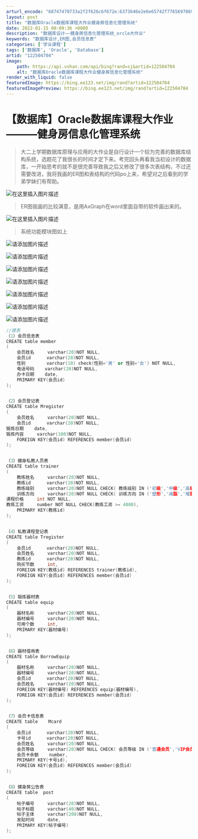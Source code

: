```yaml
---
arturl_encode: "68747470733a2f2f626c6f672e:6373646e2e6e65742f77656978696e5f35313530363539382f:61727469636c652f64657461696c732f313232353034373034"
layout: post
title: "数据库Oracle数据库课程大作业健身房信息化管理系统"
date: 2022-01-15 00:09:36 +0800
description: "数据库设计——健身房信息化管理系统_orcle大作业"
keywords: "数据库设计,ER图,会员信息表"
categories: ['学业课程']
tags: ['数据库', 'Oracle', 'Database']
artid: "122504704"
image:
    path: https://api.vvhan.com/api/bing?rand=sj&artid=122504704
    alt: "数据库Oracle数据库课程大作业健身房信息化管理系统"
render_with_liquid: false
featuredImage: https://bing.ee123.net/img/rand?artid=122504704
featuredImagePreview: https://bing.ee123.net/img/rand?artid=122504704
---
```


# 【数据库】Oracle数据库课程大作业———健身房信息化管理系统

> 大二上学期数据库原理与应用的大作业是自行设计一个较为完善的数据库结构系统，选题花了我很长的时间才定下来。考完回头再看我当初设计的数据库，一开始思考的就不是很完善导致我之后又修改了很多次表结构，不过还需要改进，我将我画的ER图和表结构的代码po上来，希望对之后看到的学弟学妹们有帮助。

![在这里插入图片描述](https://i-blog.csdnimg.cn/blog_migrate/2c10070e035a5eb6afef372010e0caec.png)

> ER图我画的比较满意，是用AxGraph在word里面自带的软件画出来的。

![在这里插入图片描述](https://i-blog.csdnimg.cn/blog_migrate/5cc5389bcd2e356e3077cba6be5a2874.png)

> 系统功能模块图如上

![请添加图片描述](https://i-blog.csdnimg.cn/blog_migrate/a605779c168928445290cbc0f1e9b6fc.png)
  
![请添加图片描述](https://i-blog.csdnimg.cn/blog_migrate/f145c077ffad2ce4868ebc747e8d6bf9.png)
  
![请添加图片描述](https://i-blog.csdnimg.cn/blog_migrate/005cf3d5de2f89f595ae3124bbdaea46.png)
  
![请添加图片描述](https://i-blog.csdnimg.cn/blog_migrate/e38561f9ab456fcedc6e63d5fab22baa.png)
  
![请添加图片描述](https://i-blog.csdnimg.cn/blog_migrate/0e2e2bd7500d9ed6277595de2c939759.png)
  
![请添加图片描述](https://i-blog.csdnimg.cn/blog_migrate/437b957cd37f88c758c0893b5ea6b1b0.png)
  
![请添加图片描述](https://i-blog.csdnimg.cn/blog_migrate/c71df95ebdae4d2ffe4cd5ac0f176e95.png)

```cpp
//建表
（1）会员信息表
CREATE table member
(
    会员姓名     varchar(20)NOT NULL,
    会员id      varchar(20)NOT NULL,
    性别        varchar(10) check(性别='男' or 性别='女') NOT NULL,
    电话号码    varchar(20)NOT NULL,
    办卡日期    date,
    PRIMARY KEY(会员id)
);


（2）会员登记表
CREATE table Mregister
(
    会员姓名     varchar(20)NOT NULL,
    会员id      varchar(20)NOT NULL,
锻炼日期    date,
锻炼内容     varchar(100)NOT NULL,
    FOREIGN KEY(会员id) REFERENCES member(会员id)
);


（3）健身私教人员表
CREATE table trainer 
(
    教练姓名     varchar(20)NOT NULL,
    教练id      varchar(20)NOT NULL,
    教练级别     varchar(20)NOT NULL CHECK( 教练级别 IN ('初级','中级','高级') ),
    训练方向     varchar(20)NOT NULL CHECK( 训练方向 IN ('塑形','减脂','增肌') ),
课程价格     int NOT NULL,
教练工资     number NOT NULL CHECK(教练工资 >= 4000),
    PRIMARY KEY(教练id)
);


（4）私教课程登记表
CREATE table Tregister
(
    会员id      varchar(20)NOT NULL,
    会员姓名     varchar(20)NOT NULL,
    教练id      varchar(20)NOT NULL,
    购买节数     int,
    FOREIGN KEY(教练id) REFERENCES trainer(教练id),
    FOREIGN KEY(会员id) REFERENCES member(会员id)
);


（5）锻炼器材表
CREATE table equip
(
    器材名称     varchar(20)NOT NULL,
    器材编号     varchar(20)NOT NULL,
    可用个数     int,
    PRIMARY KEY(器材编号)
);


（6）器材借用表
CREATE table BorrowEquip
(
    器材名称     varchar(20)NOT NULL,
    器材编号     varchar(20)NOT NULL,
    会员id      varchar(20)NOT NULL,
    会员姓名     varchar(20)NOT NULL,
    FOREIGN KEY(器材编号) REFERENCES equip(器材编号),
    FOREIGN KEY(会员id) REFERENCES member(会员id)
);


（7）会员卡信息表
CREATE table    Mcard
(
    会员id      varchar(20)NOT NULL,
    卡号id      varchar(20)NOT NULL,
    会员姓名     varchar(20)NOT NULL,
    会员等级     varchar(20)NOT NULL CHECK( 会员等级 IN ('普通会员','VIP会员')),
    会员卡余额    number,
    PRIMARY KEY(卡号id),
    FOREIGN KEY(会员id) REFERENCES member(会员id)
);


（8）健身房公告表
CREATE table  post
(
    帖子编号     varchar(20)NOT NULL,
    帖子标题     varchar(40)NOT NULL,
    帖子主体     varchar(200)NOT NULL,
    发贴时间     date,
    PRIMARY KEY(帖子编号)
);


```
